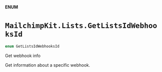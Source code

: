 **ENUM**

# `MailchimpKit.Lists.GetListsIdWebhooksId`

```swift
enum GetListsIdWebhooksId
```

Get webhook info

Get information about a specific webhook.
